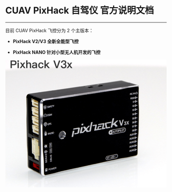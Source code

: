# CUAV PixHack 自驾仪 官方说明文档

---

目前 CUAV PixHack 飞控分为 2 个主版本：

* **PixHack V2/V3        全新全能型飞控**

* **PixHack NANO        针对小型无人机开发的飞控**

![pixhack v3](../assets/pixhackv3x.png)






